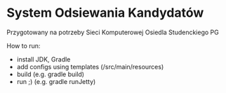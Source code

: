 # System Odsiewania Kandydatów

Przygotowany na potrzeby Sieci Komputerowej Osiedla Studenckiego PG

How to run:
- install JDK, Gradle
- add configs using templates (/src/main/resources)
- build (e.g. gradle build)
- run ;) (e.g. gradle runJetty)